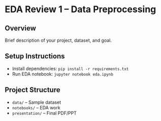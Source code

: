 # EDA Review 1 – Data Preprocessing

## Overview
Brief description of your project, dataset, and goal.

## Setup Instructions
- Install dependencies: `pip install -r requirements.txt`
- Run EDA notebook: `jupyter notebook eda.ipynb`

## Project Structure
- `data/` – Sample dataset
- `notebooks/` – EDA work
- `presentation/` – Final PDF/PPT

